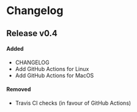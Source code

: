 # Changelog


## Release v0.4

#### Added
- CHANGELOG
- Add GitHub Actions for Linux
- Add GitHub Actions for MacOS

#### Removed
- Travis CI checks (in favour of GitHub Actions)
